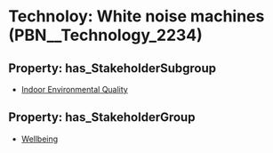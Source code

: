 # Technoloy: __White noise machines__ (PBN__Technology_2234)

## Property: has_StakeholderSubgroup

* [Indoor Environmental Quality](PBN__TechSubgroup_79)

## Property: has_StakeholderGroup

* [Wellbeing](PBN__TechGroup_2)

